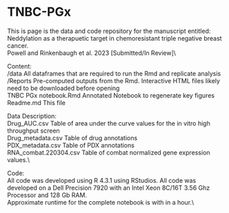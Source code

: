 # TNBC-PGx
This is page is the data and code repository for the manuscript entitled:\
Neddylation as a therapuetic target in chemoresistant triple negative breast cancer.\
Powell and Rinkenbaugh et al. 2023 [Submitted/In Review]\

Content:\
/data		All dataframes that are required to run the Rmd and replicate analysis\
/Reports Pre-computed outputs from the Rmd. Interactive HTML files likely need to be downloaded before opening\
TNBC PGx notebook.Rmd Annotated Notebook to regenerate key figures\
Readme.md       This file

Data Description:\
Drug_AUC.csv  Table of area under the curve values for the in vitro high throughput screen\
Drug_metadata.csv Table of drug annotations\
PDX_metadata.csv Table of PDX annotations\
RNA_combat.220304.csv Table of combat normalized gene expression values.\

Code:\
All code was developed using R 4.3.1 using RStudios. All code was developed on a Dell Precision 7920 with an Intel Xeon 8C/16T 3.56 Ghz Processor and 128 Gb RAM.\
Approximate runtime for the complete notebook is with in a hour.\
